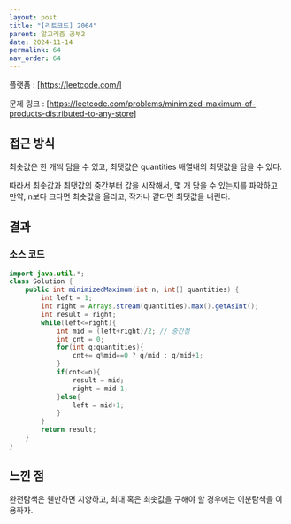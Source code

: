 ```yaml
---
layout: post
title: "[리트코드] 2064"
parent: 알고리즘 공부2
date: 2024-11-14
permalink: 64
nav_order: 64
---
```


플랫폼 : [https://leetcode.com/]

문제 링크 : [https://leetcode.com/problems/minimized-maximum-of-products-distributed-to-any-store]

## 접근 방식

최솟값은 한 개씩 담을 수 있고, 최댓값은 quantities 배열내의 최댓값을 담을 수 있다.

따라서 최솟값과 최댓값의 중간부터 값을 시작해서, 몇 개 담을 수 있는지를 파악하고  
만약, n보다 크다면 최솟값을 올리고, 작거나 같다면 최댓값을 내린다.

## 결과

### 소스 코드

```java
import java.util.*;
class Solution {
    public int minimizedMaximum(int n, int[] quantities) {
        int left = 1;
        int right = Arrays.stream(quantities).max().getAsInt();
        int result = right;
        while(left<=right){
            int mid = (left+right)/2; // 중간점
            int cnt = 0;
            for(int q:quantities){
                cnt+= q%mid==0 ? q/mid : q/mid+1;
            }
            if(cnt<=n){
                result = mid;
                right = mid-1;
            }else{
                left = mid+1;
            }
        }
        return result;
    }
}
```

## 느낀 점

완전탐색은 웬만하면 지양하고, 최대 혹은 최솟값을 구해야 할 경우에는 이분탐색을 이용하자.

[https://leetcode.com/]: https://leetcode.com/
[https://leetcode.com/problems/minimized-maximum-of-products-distributed-to-any-store]: https://leetcode.com/problems/minimized-maximum-of-products-distributed-to-any-store
